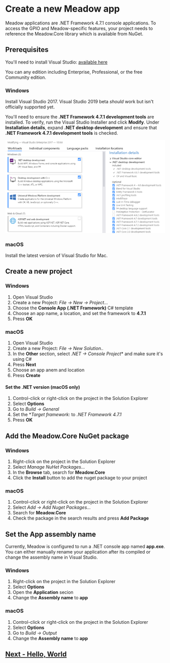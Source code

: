 # Create a new Meadow app

Meadow applications are .NET Framework 4.7.1 console applications. To access the GPIO and Meadow-specific features, your project needs to reference the Meadow.Core library which is available from NuGet.

## Prerequisites

You'll need to install Visual Studio: [available here](https://visualstudio.microsoft.com/downloads/)

You can any edition including Enterprise, Professional, or the free Community edition.  

### Windows
Install Visual Studio 2017. Visual Studio 2019 beta *should* work but isn't officially supported yet. 

You'll need to ensure the **.NET Framework 4.7.1 development tools** are installed. To verify, run the Visual Studio Installer and click **Modify**. Under **Installation details**, expand **.NET desktop development** and ensure that **.NET Framework 4.7.1 development tools** is checked.

![VS2017 Installer](./vs2017_install.png)

### macOS
Install the latest version of Visual Studio for Mac.

## Create a new project
### Windows
1. Open Visual Studio
2. Create a new Project: *File -> New -> Project...* 
3. Choose the **Console App (.NET Framework)** C# template
4. Choose an app name, a location, and set the framework to **4.7.1**
5. Press **OK** 

### macOS
1. Open Visual Studio
2. Create a new Project: *File -> New Solution..*
3. In the **Other** section, select *.NET -> Console Project** and make sure it's using C#
4. Press **Next**
5. Choose an app anem and location
6. Press **Create**

#### Set the .NET version (macOS only)
1. Control-click or right-click on the project in the Solution Explorer
2. Select **Options**
3. Go to *Build -> General*
4. Set the **Target framework:* to *.NET Framework 4.7.1*
5. Press **OK**

## Add the Meadow.Core NuGet package

### Windows
1. Right-click on the project in the Solution Explorer
1. Select *Manage NuHet Packages...*
1. In the **Browse** tab, search for **Meadow.Core**
1. Click the **Install** button to add the nuget package to your project

### macOS
1. Control-click or right-click on the project in the Solution Explorer
1. Select *Add -> Add Nuget Packages...*
1. Search for **Meadow.Core**
1. Check the package in the search results and press **Add Package**

## Set the App assembly name
Currently, Meadow is configured to run a .NET console app named **app.exe**. You can either manually rename your application after its compiled or change the assembly name in Visual Studio.

### Windows
1. Right-click on the project in the Solution Explorer
1. Select **Options**
1. Open the **Application** secion
1. Change the **Assembly name** to **app**

### macOS
1. Control-click or right-click on the project in the Solution Explorer
1. Select **Options**
1. Go to *Build -> Output*
1. Change the **Assembly name** to **app**

## [Next - Hello, World](/guides/Getting_Started/Hello_World/index.html)
